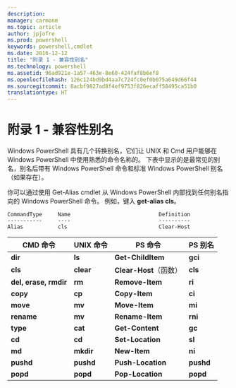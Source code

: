 ```yaml
---
description: 
manager: carmonm
ms.topic: article
author: jpjofre
ms.prod: powershell
keywords: powershell,cmdlet
ms.date: 2016-12-12
title: "附录 1 - 兼容性别名"
ms.technology: powershell
ms.assetid: 96ad921e-1a57-463e-8e60-424faf8b6ef8
ms.openlocfilehash: 126c124bd9bd4aa7c724fc0ef0b075a649d66f44
ms.sourcegitcommit: 8acbf9827ad8f4ef9753f826ecaff58495ca51b0
translationtype: HT
---
```

# <a name="appendix-1---compatibility-aliases"></a>附录 1 - 兼容性别名
Windows PowerShell 具有几个转换别名，它们让 UNIX 和 Cmd 用户能够在 Windows PowerShell 中使用熟悉的命令名称的。 下表中显示的是最常见的别名，别名后带有 Windows PowerShell 命令和标准 Windows PowerShell 别名（如果存在）。

你可以通过使用 Get-Alias cmdlet 从 Windows PowerShell 内部找到任何别名指向的 Windows PowerShell 命令。 例如，键入 **get-alias cls**。

```
CommandType     Name                            Definition
-----------     ----                            ----------
Alias           cls                             Clear-Host
```

|CMD 命令|UNIX 命令|PS 命令|PS 别名|
|---------------|----------------|--------------|------------|
|**dir**|**ls**|**Get-ChildItem**|**gci**|
|**cls**|**clear**|**Clear-Host**（函数）|**cls**|
|**del, erase, rmdir**|**rm**|**Remove-Item**|**ri**|
|**copy**|**cp**|**Copy-Item**|**ci**|
|**move**|**mv**|**Move-Item**|**mi**|
|**rename**|**mv**|**Rename-Item**|**rni**|
|**type**|**cat**|**Get-Content**|**gc**|
|**cd**|**cd**|**Set-Location**|**sl**|
|**md**|**mkdir**|**New-Item**|**ni**|
|**pushd**|**pushd**|**Push-Location**|**pushd**|
|**popd**|**popd**|**Pop-Location**|**popd**|


